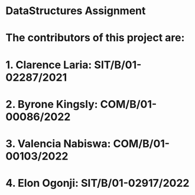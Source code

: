 # DataStructures Assignment
# The contributors of this project are:
# 1. Clarence Laria: SIT/B/01-02287/2021
# 2. Byrone Kingsly: COM/B/01-00086/2022
# 3. Valencia Nabiswa: COM/B/01-00103/2022
# 4. Elon Ogonji: SIT/B/01-02917/2022

